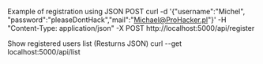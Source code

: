 Example of registration using JSON POST 
curl -d '{"username":"Michel", "password":"pleaseDontHack","mail":"Michael@ProHacker.pl"}' -H "Content-Type: application/json" -X POST http://localhost:5000/api/register

Show registered users list (Resturns JSON)
curl --get localhost:5000/api/list
